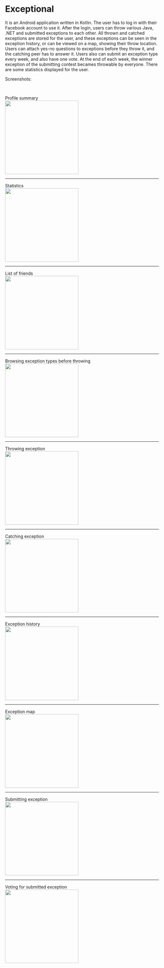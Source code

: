 # Exceptional

It is an Android application written in Kotlin.
The user has to log in with their Facebook account to use it.
After the login, users can throw various Java, .NET and submitted exceptions to each other.
All thrown and catched exceptions are stored for the user, and these exceptions can be seen
in the exception history, or can be viewed on a map, showing their throw location.
Users can attach yes-no questions to exceptions before they throw it, and the catching peer
has to answer it. 
Users also can submit an exception type every week, and also have one vote. At the end of each 
week, the winner exception of the submitting contest becames throwable by everyone.
There are some statistics displayed for the user.

Screenshots:

<br/>

Profile summary
<br/>
<img src="https://github.com/attilapalfi92/Exceptional/blob/master/screenshots/2.png" width="240">

<hr/>
Statistics

<br/>
<img src="https://github.com/attilapalfi92/Exceptional/blob/master/screenshots/4.png" width="240">

<hr/>
List of friends

<br/>
<img src="https://github.com/attilapalfi92/Exceptional/blob/master/screenshots/8.png" width="240">

<hr/>
Browsing exception types before throwing

<br/>
<img src="https://github.com/attilapalfi92/Exceptional/blob/master/screenshots/10.png" width="240">

<hr/>
Throwing exception

<br/>
<img src="https://github.com/attilapalfi92/Exceptional/blob/master/screenshots/11.png" width="240">

<hr/>
Catching exception

<br/>
<img src="https://github.com/attilapalfi92/Exceptional/blob/master/screenshots/13.png" width="240">

<hr/>
Exception history

<br/>
<img src="https://github.com/attilapalfi92/Exceptional/blob/master/screenshots/5.png" width="240">

<hr/>
Exception map

<br/>
<img src="https://github.com/attilapalfi92/Exceptional/blob/master/screenshots/6.png" width="240">

<hr/>
Submitting exception

<br/>
<img src="https://github.com/attilapalfi92/Exceptional/blob/master/screenshots/15.png" width="240">

<hr/>
Voting for submitted exception

<br/>
<img src="https://github.com/attilapalfi92/Exceptional/blob/master/screenshots/14.png" width="240">
